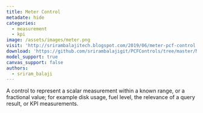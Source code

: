 ```yaml
---
title: Meter Control
metadate: hide
categories:
  - measurement
  - kpi
image: /assets/images/meter.png
visit: 'http://srirambalajitech.blogspot.com/2019/06/meter-pcf-control.html'
download: 'https://github.com/srirambalajigit/PCFControls/tree/master/Meter'
model_support: true
canvas_support: false
authors:
  - sriram_balaji
---
```


A control to represent a scalar measurement within a known range, or a fractional value; for example disk usage, fuel level, the relevance of a query result, or KPI measurements.
